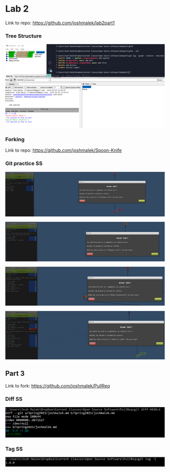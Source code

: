 # Lab 2

Link to repo: https://github.com/joshmalek/lab2part1

### Tree Structure
![tree](treess.PNG)

### Forking 

Link to repo: https://github.com/joshmalek/Spoon-Knife

### Git practice SS

![image](level1.PNG)

![image](level2.PNG)

![image](level3.PNG)

![image](level4.PNG)


## Part 3

Link to fork: https://github.com/joshmalek/PullReq

### Diff SS

![image](diff.PNG)

### Tag SS

![image](tag.PNG)